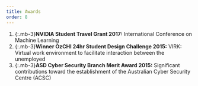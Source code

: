 ```yaml
---
title: Awards
order: 8
---
```

1. {:.mb-3}<strong>NVIDIA Student Travel Grant 2017:</strong> International Conference on Machine Learning 
3. {:.mb-3}<strong>Winner OzCHI 24hr Student Design Challenge 2015:</strong> VIRK: Virtual work environment to facilitate interaction between the unemployed
2. {:.mb-3}<strong>ASD Cyber Security Branch Merit Award 2015:</strong> Significant contributions toward the establishment of the Australian Cyber Security Centre (ACSC)
